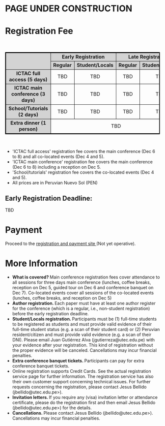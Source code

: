 <!--  ---
layout: location
--- -->
# PAGE UNDER CONSTRUCTION

# Registration Fee

<div class="col-sm-10">
        <p> <br/> </p> 
</div> 

<table style="border:2px solid black;">
	<tbody>
		<tr style="text-align: center">
			<td bgcolor="#D3D3D3" rowspan="2" style="border:1px solid black;width: 300px;">&nbsp;</td>
			<td bgcolor="#D3D3D3" colspan="2" style="border:1px solid black;width: 300px;"><b>Early Registration </b></td>
			<td bgcolor="#D3D3D3" colspan="2" style="border:1px solid black;width: 300px;"><b>Late Registration </b></td>
		</tr>
		<tr style="text-align: center">
			<td bgcolor="#D3D3D3" style="border:1px solid black;width: 200px;"><b>Regular </b></td>
			<td bgcolor="#D3D3D3" style="border:1px solid black;width: 200px;"><b>Student/Locals</b></td>
			<td bgcolor="#D3D3D3" style="border:1px solid black;width: 200px;"><b>Regular </b></td>
			<td bgcolor="#D3D3D3" style="border:1px solid black;width: 200px;"><b>Student/Locals</b></td>
		</tr>
		<tr style="text-align: center">
			<td bgcolor="#D3D3D3" style="border:1px solid black;width: 400px;"><b>ICTAC full access (5 days)</b></td>
			<td style="border:1px solid black;width: 200px;">TBD</td>
			<td style="border:1px solid black;width: 200px;">TBD</td>
			<td style="border:1px solid black;width: 200px;">TBD</td>
			<td style="border:1px solid black;width: 200px;">TBD</td>
		</tr>
		<tr style="text-align: center">
			<td bgcolor="#D3D3D3" style="border:1px solid black;width: 400px;"><b>ICTAC main conference (3 days)</b></td>
			<td style="border:1px solid black;width: 200px;">TBD</td>
			<td style="border:1px solid black;width: 200px;">TBD</td>
			<td style="border:1px solid black;width: 200px;">TBD</td>
			<td style="border:1px solid black;width: 200px;">TBD</td>
		</tr>
		<tr style="text-align: center">
			<td bgcolor="#D3D3D3" style="border:1px solid black;width: 400px;"><b>School/Tutorials (2 days)</b></td>
			<td style="border:1px solid black;width: 200px;">TBD</td>
			<td style="border:1px solid black;width: 200px;">TBD</td>
			<td style="border:1px solid black;width: 200px;">TBD</td>
			<td style="border:1px solid black;width: 200px;">TBD</td>
		</tr>
		<tr style="text-align: center">
			<td bgcolor="#D3D3D3" style="border:1px solid black;width: 400px;"><b>Extra dinner (1 person)</b></td>
			<td colspan="4" style="border:1px solid black;width: 300px;">TBD</td>
		</tr>
	</tbody>
</table>

<div class="col-sm-10">
        <p> <br/> </p> 
</div> 

 <ul>
  <li>'ICTAC full access' registration fee covers the main conference (Dec 6 to 8) and all co-located events (Dec 4 and 5). </li>
  <li>'ICTAC main conference' registration fee covers the main conference (Dec 6 to 8) including a reception on Dec 5. </li>
  <li>'School/tutorials' registration fee covers the co-located events (Dec 4 and 5). </li>
  <li>  All prices are in Peruvian Nuevo Sol (PEN) </li>
</ul> 

## Early Registration Deadline: 

TBD

# Payment

Proceed to the <a href="" > registration and payment site </a> (Not yet operative).

# More Information

<ul>
  <li> <b>What is covered? </b> Main conference registration fees cover attendance to all sessions for three days main conference (lunches, coffee breaks, reception on Dec 5, guided tour on Dec 6 and conference banquet on Dec 7). Co-located events cover all sessions of the co-located events (lunches, coffee breaks, and reception on Dec 5) </li>
   <li> <b>Author registration. </b> Each paper must have at least one author register for the conference (which is a regular, i.e., non-student registration) before the early registration deadline.</li>
    <li> <b>Student/Locals registration. </b> Participants must be (1) full-time students to be registered as students and must provide valid evidence of their full-time student status (e.g. a scan of their student card) or (2) Peruvian resident/citizen and must provide valid evidence (e.g. a scan of their DNI). Please email Juan Gutiérrez Alva (jgutierreza@utec.edu.pe) with your evidence after your registration. This kind of registration without the proper evidence will be canceled. Cancellations may incur financial penalties. </li>
    <li> <b> Extra conference banquet tickets. </b>  Participants can pay for extra conference banquet tickets. </li>
   <li> Online registration supports Credit Cards. See the actual registration service page for further information. The registration service has also their own customer support concerning technical issues. For further requests concerning the registration, please contact Jesus Bellido (jbellido@utec.edu.pe>). </li>
    <li>  <b> Invitation letters. </b> If you require any (visa) invitation letter or attendance certificate, please do the registration first and then email Jesus Bellido (jbellido@utec.edu.pe>) for the details.</li>
   <li> <b> Cancellations. </b> Please contact Jesus Bellido (jbellido@utec.edu.pe>). Cancellations may incur financial penalties. </li>
</ul> 

